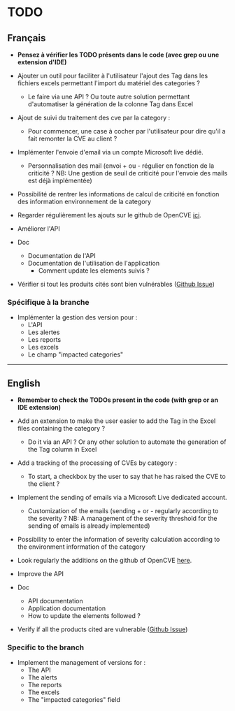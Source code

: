 # TODO

## Français

- **Pensez à vérifier les TODO présents dans le code (avec grep ou une extension d'IDE)**

- Ajouter un outil pour faciliter à l'utilisateur l'ajout des Tag dans les fichiers excels permettant l'import du matériel des categories ?
  - Le faire via une API ? Ou toute autre solution permettant d'automatiser la génération de la colonne Tag dans Excel

- Ajout de suivi du traitement des cve par la category :
  - Pour commencer, une case à cocher par l'utilisateur pour dire qu'il a fait remonter la CVE au client ?

- Implémenter l'envoie d'email via un compte Microsoft live dédié.
  - Personnalisation des mail (envoi + ou - régulier en fonction de la criticité ? NB: Une gestion de seuil de criticité pour l'envoie des mails est déjà implémentée)

- Possibilité de rentrer les informations de calcul de criticité en fonction des information environnement de la category

- Regarder régulièrement les ajouts sur le github de OpenCVE [ici](https://github.com/opencve/opencve).

- Améliorer l'API

- Doc
  - Documentation de l'API
  - Documentation de l'utilisation de l'application
    - Comment update les elements suivis ?

- Vérifier si tout les produits cités sont bien vulnérables ([Github Issue](https://github.com/opencve/opencve/issues/184))

### Spécifique à la branche

- Implémenter la gestion des version pour :
  - L'API
  - Les alertes
  - Les reports
  - Les excels
  - Le champ "impacted categories"
---
## English

- **Remember to check the TODOs present in the code (with grep or an IDE extension)**

- Add an extension to make the user easier to add the Tag in the Excel files containing the category ?
  - Do it via an API ? Or any other solution to automate the generation of the Tag column in Excel

- Add a tracking of the processing of CVEs by category :
  - To start, a checkbox by the user to say that he has raised the CVE to the client ?

- Implement the sending of emails via a Microsoft Live dedicated account.
  - Customization of the emails (sending + or - regularly according to the severity ? NB: A management of the severity threshold for the sending of emails is already implemented)

- Possibility to enter the information of severity calculation according to the environment information of the category

- Look regularly the additions on the github of OpenCVE [here](https://github.com/opencve/opencve).

- Improve the API

- Doc
  - API documentation
  - Application documentation
  - How to update the elements followed ?

- Verify if all the products cited are vulnerable ([Github Issue](https://github.com/opencve/opencve/issues/184))

### Specific to the branch

- Implement the management of versions for :
  - The API
  - The alerts
  - The reports
  - The excels
  - The "impacted categories" field